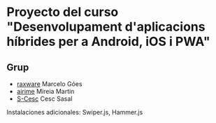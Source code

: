 # Proyecto del curso "Desenvolupament d'aplicacions híbrides per a Android, iOS i PWA"
## Grup
- [raxware](https://github.com/raxware) Marcelo Góes
- [airime](https://github.com/airime) Mireia Martin
- [S-Cesc](https://github.com/S-Cesc) Cesc Sasal

Instalaciones adicionales: Swiper.js, Hammer.js
